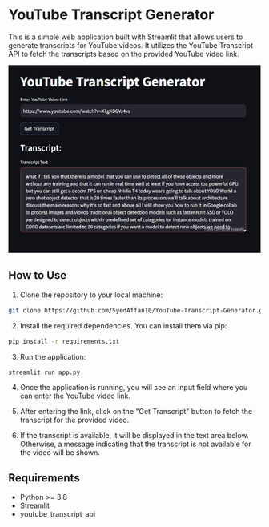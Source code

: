 # YouTube Transcript Generator

This is a simple web application built with Streamlit that allows users to generate transcripts for YouTube videos. It utilizes the YouTube Transcript API to fetch the transcripts based on the provided YouTube video link.

![Demo Image](demo_image.png)

## How to Use

1. Clone the repository to your local machine:

```bash
git clone https://github.com/SyedAffan10/YouTube-Transcript-Generator.git
```

2. Install the required dependencies. You can install them via pip:

```bash
pip install -r requirements.txt
```

3. Run the application:

```bash
streamlit run app.py
```

4. Once the application is running, you will see an input field where you can enter the YouTube video link.

5. After entering the link, click on the "Get Transcript" button to fetch the transcript for the provided video.

6. If the transcript is available, it will be displayed in the text area below. Otherwise, a message indicating that the transcript is not available for the video will be shown.

## Requirements

- Python >= 3.8
- Streamlit
- youtube_transcript_api
